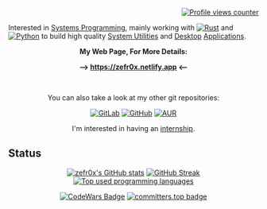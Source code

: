<div align="right">

[![Profile views counter](https://visitcount.itsvg.in/api?id=zefr0x&label=Profile%20Views&color=5&icon=3&pretty=true)](https://visitcount.itsvg.in)

</div>

Interested in [Systems Programming](https://en.wikipedia.org/wiki/Systems_programming), mainly working with [![Rust](https://img.shields.io/badge/Rust-000000?logo=Rust&logoColor=E33B26)](https://rust-lang.org/) and [![Python](https://img.shields.io/badge/Python-3776AB?logo=Python&logoColor=FFD43B)](https://www.python.org/) to build high quality [System Utilities](https://en.wikipedia.org/wiki/Utility_software) and [Desktop](https://en.wikipedia.org/wiki/Desktop_environment) [Applications](https://en.wikipedia.org/wiki/Application_software).

<div align="center">

**My Web Page, For More Details:**

**--> https://zefr0x.netlify.app <--**

<br/>

You can also take a look at my other git repositories:

[![GitLab](https://img.shields.io/badge/GitLab-FCA121?style=for-the-badge&logo=GitLab&logoColor=white)](https://gitlab.com/zefr0x) [![GitHub](https://img.shields.io/badge/GitHub-181717?style=for-the-badge&logo=GitHub&logoColor=white)](https://github.com/zefr0x) [![AUR](https://img.shields.io/badge/AUR-1793D1?style=for-the-badge&logo=archlinux&logoColor=white)](https://aur.archlinux.org/packages?SeB=M&K=zefr0x)

I'm interested in having an [internship](https://en.wikipedia.org/wiki/Internship).

</div>

## Status

<div align="center">

[![zefr0x's GitHub stats](https://github-readme-stats.vercel.app/api?username=zefr0x&rank_icon=percentile&show_icons=true&theme=dark&border_radius=25&custom_title=GitHub%20Status&show=reviews)](https://github.com/anuraghazra/github-readme-stats)
[![GitHub Streak](https://github-readme-streak-stats.herokuapp.com/?user=zefr0x&theme=dark&border_radius=25&date_format=j%2Fn[%2FY]&exclude_days=Fri%2CSat)](https://git.io/streak-stats)
[![Top used programming languages](https://github-readme-stats.vercel.app/api/top-langs/?username=zefr0x&show_icons=true&theme=dark&border_radius=25&langs_count=8&layout=compact)](https://github.com/anuraghazra/github-readme-stats)

[![CodeWars Badge](https://www.codewars.com/users/zefr0x/badges/large)](https://www.codewars.com/users/zefr0x)
[![committers.top badge](https://user-badge.committers.top/saudi_arabia/zefr0x.svg)](https://user-badge.committers.top/saudi_arabia/zefr0x)

</div>
